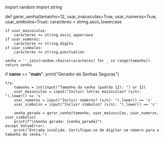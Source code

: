 import random
import string

def gerar_senha(tamanho=12, usar_maiusculas=True, usar_numeros=True, usar_simbolos=True):
    caracteres = string.ascii_lowercase

    if usar_maiusculas:
        caracteres += string.ascii_uppercase
    if usar_numeros:
        caracteres += string.digits
    if usar_simbolos:
        caracteres += string.punctuation

    senha = ''.join(random.choice(caracteres) for _ in range(tamanho))
    return senha

if __name__ == "__main__":
    print("Gerador de Senhas Seguras")

    try:
        tamanho = int(input("Tamanho da senha (padrão 12): ") or 12)
        usar_maiusculas = input("Incluir letras maiúsculas? (s/n): ").lower() == 's'
        usar_numeros = input("Incluir números? (s/n): ").lower() == 's'
        usar_simbolos = input("Incluir símbolos? (s/n): ").lower() == 's'

        senha_gerada = gerar_senha(tamanho, usar_maiusculas, usar_numeros, usar_simbolos)
        print(f"\nSenha gerada: {senha_gerada}")
    except ValueError:
        print("Entrada inválida. Certifique-se de digitar um número para o tamanho da senha.")

